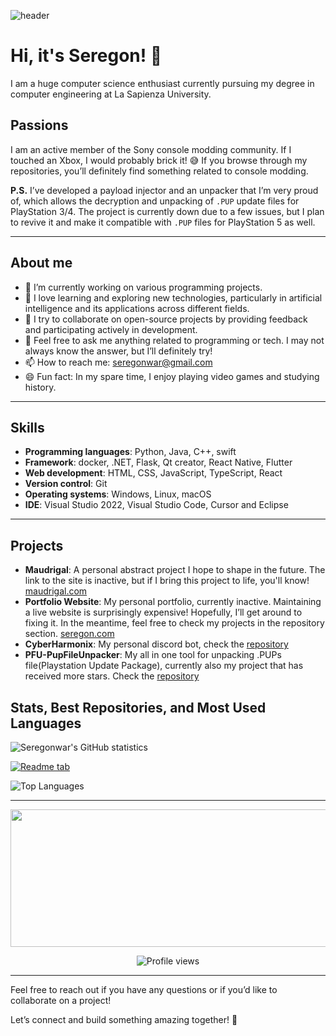 ![header](https://capsule-render.vercel.app/api?type=waving&color=0:ffffff,100:000000&height=200&section=header&text=Seregon&fontSize=90&fontColor=ffffff&animation=fadeIn&fontAlignY=45&rotate=0)

# Hi, it's Seregon! 👋
I am a huge computer science enthusiast currently pursuing my degree in computer engineering at La Sapienza University.

## Passions
I am an active member of the Sony console modding community. If I touched an Xbox, I would probably brick it! 😅 If you browse through my repositories, you’ll definitely find something related to console modding.

**P.S.** I’ve developed a payload injector and an unpacker that I’m very proud of, which allows the decryption and unpacking of `.PUP` update files for PlayStation 3/4. The project is currently down due to a few issues, but I plan to revive it and make it compatible with `.PUP` files for PlayStation 5 as well.

---

## About me

- 🔭 I’m currently working on various programming projects.
- 🌱 I love learning and exploring new technologies, particularly in artificial intelligence and its applications across different fields.
- 👯 I try to collaborate on open-source projects by providing feedback and participating actively in development.
- 💬 Feel free to ask me anything related to programming or tech. I may not always know the answer, but I’ll definitely try!
- 📫 How to reach me: [seregonwar@gmail.com](mailto:seregonwar@gmail.com)
- 😄 Fun fact: In my spare time, I enjoy playing video games and studying history.

---

## Skills
- **Programming languages**: Python, Java, C++, swift
- **Framework**: docker, .NET, Flask, Qt creator, React Native, Flutter
- **Web development**: HTML, CSS, JavaScript, TypeScript, React
- **Version control**: Git
- **Operating systems**: Windows, Linux, macOS
- **IDE**: Visual Studio 2022, Visual Studio Code, Cursor and Eclipse

---

## Projects
- **Maudrigal**: A personal abstract project I hope to shape in the future. The link to the site is inactive, but if I bring this project to life, you'll know! [maudrigal.com](https://www.maudrigal.com)
- **Portfolio Website**: My personal portfolio, currently inactive. Maintaining a live website is surprisingly expensive! Hopefully, I’ll get around to fixing it. In the meantime, feel free to check my projects in the repository section. [seregon.com](https://www.seregon.com)
- **CyberHarmonix**: My personal discord bot, check the [repository](https://github.com/seregonwar/CyberHarmonix)
- **PFU-PupFileUnpacker**: My all in one tool for unpacking .PUPs file(Playstation Update Package), currently also my project that has received more stars. Check the [repository](https://github.com/seregonwar/PFU-PupFileUnpacker)

## Stats, Best Repositories, and Most Used Languages

![Seregonwar's GitHub statistics](https://github-readme-stats.vercel.app/api?username=seregonwar&show_icons=true&theme=highcontrast&hide_border=true&border_radius=5&card_width=800)

[![Readme tab](https://github-readme-stats.vercel.app/api/pin/?username=seregonwar&repo=APFU-PupFileUnziper&theme=highcontrast&hide_border=true&border_radius=5&card_width=800)](https://github.com/seregonwar/APFU-PupFileUnziper)

![Top Languages](https://github-readme-stats.vercel.app/api/top-langs/?username=seregonwar&private=true&size_weight=0.5&count_weight=0.5&theme=highcontrast&hide_border=true&border_radius=5&card_width=800)

---

<p align="center">
  <img width="800" height="220" src="https://streak-stats.demolab.com?user=seregonwar&theme=highcontrast&hide_border=true&border_radius=5&card_width=800">
</p>

<div id="header" align="center">
  <img src="https://komarev.com/ghpvc/?username=seregonwar&style=for-the-badge&color=orange" alt="Profile views"/>
</div>

---

Feel free to reach out if you have any questions or if you’d like to collaborate on a project!

Let’s connect and build something amazing together! 🚀
